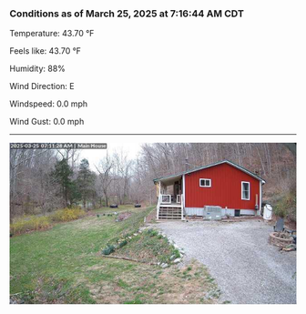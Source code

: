 ### Conditions as of March 25, 2025 at 7:16:44 AM CDT 

Temperature: 43.70 &deg;F

Feels like: 43.70 &deg;F

Humidity: 88%

Wind Direction: E

Windspeed: 0.0 mph

Wind Gust: 0.0 mph

---

<img src="./images/latest.jpeg"/>

